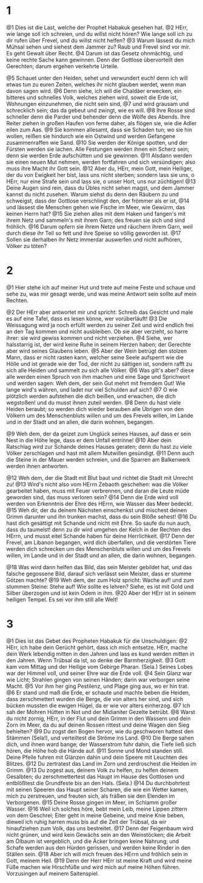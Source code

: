 # 1
@1 Dies ist die Last, welche der Prophet Habakuk gesehen hat. @2 HErr, wie lange soll ich schreien, und du willst nicht hören? Wie lange soll ich zu dir rufen über Frevel, und du willst nicht helfen? @3 Warum lässest du mich Mühsal sehen und siehest dem Jammer zu? Raub und Frevel sind vor mir. Es geht Gewalt über Recht. @4 Darum ist das Gesetz ohnmächtig, und keine rechte Sache kann gewinnen. Denn der Gottlose übervorteilt den Gerechten; darum ergehen verkehrte Urteile. 

@5 Schauet unter den Heiden, sehet und verwundert euch! denn ich will etwas tun zu euren Zeiten, welches ihr nicht glauben werdet, wenn man davon sagen wird. @6 Denn siehe, ich will die Chaldäer erwecken, ein bitteres und schnelles Volk, welches ziehen wird, soweit die Erde ist, Wohnungen einzunehmen, die nicht sein sind, @7 und wird grausam und schrecklich sein; das da gebeut und zwingt, wie es will. @8 Ihre Rosse sind schneller denn die Parder und behender denn die Wölfe des Abends. Ihre Reiter ziehen in großen Haufen von ferne daher, als flögen sie, wie die Adler eilen zum Aas. @9 Sie kommen allesamt, dass sie Schaden tun; wo sie hin wollen, reißen sie hindurch wie ein Ostwind und werden Gefangene zusammenraffen wie Sand. @10 Sie werden der Könige spotten, und der Fürsten werden sie lachen. Alle Festungen werden ihnen ein Scherz sein; denn sie werden Erde aufschütten und sie gewinnen. @11 Alsdann werden sie einen neuen Mut nehmen, werden fortfahren und sich versündigen; also muss ihre Macht ihr Gott sein. @12 Aber du, HErr, mein Gott, mein Heiliger, der du von Ewigkeit her bist, lass uns nicht sterben; sondern lass sie uns, o HErr, nur eine Strafe sein und lass sie, o unser Hort, uns nur züchtigen! @13 Deine Augen sind rein, dass du Übles nicht sehen magst, und dem Jammer kannst du nicht zusehen. Warum siehst du denn den Räubern zu und schweigst, dass der Gottlose verschlingt den, der frömmer als er ist, @14 und lässest die Menschen gehen wie Fische im Meer, wie Gewürm, das keinen Herrn hat? @15 Sie ziehen alles mit dem Haken und fangen's mit ihrem Netz und sammeln's mit ihrem Garn; des freuen sie sich und sind fröhlich. @16 Darum opfern sie ihrem Netze und räuchern ihrem Garn, weil durch diese ihr Teil so fett und ihre Speise so völlig geworden ist. @17 Sollen sie derhalben ihr Netz immerdar auswerfen und nicht aufhören, Völker zu töten?

# 2
@1 Hier stehe ich auf meiner Hut und trete auf meine Feste und schaue und sehe zu, was mir gesagt werde, und was meine Antwort sein sollte auf mein Rechten. 

@2 Der HErr aber antwortet mir und spricht: Schreib das Gesicht und male es auf eine Tafel, dass es lesen könne, wer vorüberläuft! @3 Die Weissagung wird ja noch erfüllt werden zu seiner Zeit und wird endlich frei an den Tag kommen und nicht ausbleiben. Ob sie aber verzieht, so harre ihrer: sie wird gewiss kommen und nicht verziehen. @4 Siehe, wer halsstarrig ist, der wird keine Ruhe in seinem Herzen haben; der Gerechte aber wird seines Glaubens leben. @5 Aber der Wein betrügt den stolzen Mann, dass er nicht rasten kann, welcher seine Seele aufsperrt wie die Hölle und ist gerade wie der Tod, der nicht zu sättigen ist, sondern rafft zu sich alle Heiden und sammelt zu sich alle Völker. @6 Was gilt's aber? diese alle werden einen Spruch von ihm machen und eine Sage und Sprichwort und werden sagen: Weh dem, der sein Gut mehrt mit fremdem Gut! Wie lange wird's währen, und ladet nur viel Schulden auf sich? @7 O wie plötzlich werden aufstehen die dich beißen, und erwachen, die dich wegstoßen! und du musst ihnen zuteil werden. @8 Denn du hast viele Heiden beraubt; so werden dich wieder berauben alle Übrigen von den Völkern um des Menschenbluts willen und um des Frevels willen, im Lande und in der Stadt und an allen, die darin wohnen, begangen. 

@9 Weh dem, der da geizet zum Unglück seines Hauses, auf dass er sein Nest in die Höhe lege, dass er dem Unfall entrinne! @10 Aber dein Ratschlag wird zur Schande deines Hauses geraten; denn du hast zu viele Völker zerschlagen und hast mit allem Mutwillen gesündigt. @11 Denn auch die Steine in der Mauer werden schreien, und die Sparren am Balkenwerk werden ihnen antworten. 

@12 Weh dem, der die Stadt mit Blut baut und richtet die Stadt mit Unrecht zu! @13 Wird's nicht also vom HErrn Zebaoth geschehen: was die Völker gearbeitet haben, muss mit Feuer verbrennen, und daran die Leute müde geworden sind, das muss verloren sein? @14 Denn die Erde wird voll werden von Erkenntnis der Ehre des HErrn, wie Wasser das Meer bedeckt. @15 Weh dir, der du deinem Nächsten einschenkst und mischest deinen Grimm darunter und ihn trunken machst, dass du sein Blöße sehest! @16 Du hast dich gesättigt mit Schande und nicht mit Ehre. So saufe du nun auch, dass du taumelst! denn zu dir wird umgehen der Kelch in der Rechten des HErrn, und musst eitel Schande haben für deine Herrlichkeit. @17 Denn der Frevel, am Libanon begangen, wird dich überfallen, und die verstörten Tiere werden dich schrecken um des Menschenbluts willen und um des Frevels willen, im Lande und in der Stadt und an allen, die darin wohnen, begangen. 

@18 Was wird dann helfen das Bild, das sein Meister gebildet hat, und das falsche gegossene Bild, darauf sich verlässt sein Meister, dass er stumme Götzen machte? @19 Weh dem, der zum Holz spricht: Wache auf! und zum stummen Steine: Stehe auf! Wie sollte es lehren? Siehe, es ist mit Gold und Silber überzogen und ist kein Odem in ihm. @20 Aber der HErr ist in seinem heiligen Tempel. Es sei vor ihm still alle Welt!

# 3
@1 Dies ist das Gebet des Propheten Habakuk für die Unschuldigen: @2 HErr, ich habe dein Gerücht gehört, dass ich mich entsetze. HErr, mache dein Werk lebendig mitten in den Jahren und lass es kund werden mitten in den Jahren. Wenn Trübsal da ist, so denke der Barmherzigkeit. @3 Gott kam vom Mittag und der Heilige vom Gebirge Pharan. (Sela.) Seines Lobes war der Himmel voll, und seiner Ehre war die Erde voll. @4 Sein Glanz war wie Licht; Strahlen gingen von seinen Händen; darin war verborgen seine Macht. @5 Vor ihm her ging Pestilenz, und Plage ging aus, wo er hin trat. @6 Er stand und maß die Erde, er schaute und machte beben die Heiden, dass zerschmettert wurden die Berge, die von alters her sind, und sich bücken mussten die ewigen Hügel, da er wie vor alters einherzog. @7 Ich sah der Mohren Hütten in Not und der Midianiter Gezelte betrübt. @8 Warst du nicht zornig, HErr, in der Flut und dein Grimm in den Wassern und dein Zorn im Meer, da du auf deinen Rossen rittest und deine Wagen den Sieg behielten? @9 Du zogst den Bogen hervor, wie du geschworen hattest den Stämmen (Sela!), und verteiltest die Ströme ins Land. @10 Die Berge sahen dich, und ihnen ward bange; der Wasserstrom fuhr dahin, die Tiefe ließ sich hören, die Höhe hob die Hände auf. @11 Sonne und Mond standen still. Deine Pfeile fuhren mit Glänzen dahin und dein Speere mit Leuchten des Blitzes. @12 Du zertratest das Land im Zorn und zerdroschest die Heiden im Grimm. @13 Du zogest aus, deinem Volk zu helfen, zu helfen deinem Gesalbten; du zerschmettertest das Haupt im Hause des Gottlosen und entblößtest die Grundfeste bis an den Hals. (Sela.) @14 Du durchbohrtest mit seinen Speeren das Haupt seiner Scharen, die wie ein Wetter kamen, mich zu zerstreuen, und freuten sich, als fräßen sie den Elenden im Verborgenen. @15 Deine Rosse gingen im Meer, im Schlamm großer Wasser. @16 Weil ich solches höre, bebt mein Leib, meine Lippen zittern von dem Geschrei; Eiter geht in meine Gebeine, und meine Knie beben, dieweil ich ruhig harren muss bis auf die Zeit der Trübsal, da wir hinaufziehen zum Volk, das uns bestreitet. @17 Denn der Feigenbaum wird nicht grünen, und wird kein Gewächs sein an den Weinstöcken; die Arbeit am Ölbaum ist vergeblich, und die Äcker bringen keine Nahrung; und Schafe werden aus den Hürden gerissen, und werden keine Rinder in den Ställen sein. @18 Aber ich will mich freuen des HErrn und fröhlich sein in Gott, meinem Heil. @19 Denn der Herr HErr ist meine Kraft und wird meine Füße machen wie Hirschfüße und wird mich auf meine Höhen führen. Vorzusingen auf meinem Saitenspiel.